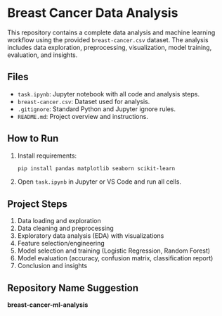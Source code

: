 # Breast Cancer Data Analysis

This repository contains a complete data analysis and machine learning workflow using the provided `breast-cancer.csv` dataset. The analysis includes data exploration, preprocessing, visualization, model training, evaluation, and insights.

## Files
- `task.ipynb`: Jupyter notebook with all code and analysis steps.
- `breast-cancer.csv`: Dataset used for analysis.
- `.gitignore`: Standard Python and Jupyter ignore rules.
- `README.md`: Project overview and instructions.

## How to Run
1. Install requirements:
   ```powershell
   pip install pandas matplotlib seaborn scikit-learn
   ```
2. Open `task.ipynb` in Jupyter or VS Code and run all cells.

## Project Steps
1. Data loading and exploration
2. Data cleaning and preprocessing
3. Exploratory data analysis (EDA) with visualizations
4. Feature selection/engineering
5. Model selection and training (Logistic Regression, Random Forest)
6. Model evaluation (accuracy, confusion matrix, classification report)
7. Conclusion and insights

## Repository Name Suggestion
**breast-cancer-ml-analysis**
